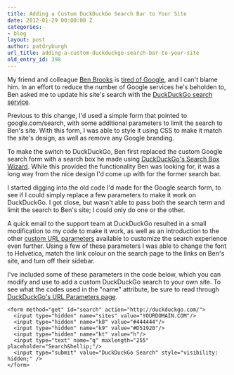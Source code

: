 ```yaml
---
title: Adding a Custom DuckDuckGo Search Bar to Your Site
date: 2012-01-29 00:00:00 Z
categories:
- blog
layout: post
author: patdryburgh
url_title: adding-a-custom-duckduckgo-search-bar-to-your-site
old_entry_id: 398
---
```


My friend and colleague [Ben Brooks](http://brooksreview.net) is [tired of Google](http://brooksreview.net/2012/01/duckduckwin/), and I can't blame him. In an effort to reduce the number of Google services he's beholden to, Ben asked me to update his site's search with the [DuckDuckGo search service](http://duckduckgo.com).

Previous to this change, I'd used a simple form that pointed to google.com/search, with some additional parameters to limit the search to Ben's site. With this form, I was able to style it using CSS to make it match the site's design, as well as remove any Google branding.

To make the switch to DuckDuckGo, Ben first replaced the custom Google search form with a search box he made using [DuckDuckGo's Search Box Wizard](https://duckduckgo.com/search_box.html). While this provided the functionality Ben was looking for, it was a long way from the nice design I'd come up with for the former search bar.

I started digging into the old code I'd made for the Google search form, to see if I could simply replace a few parameters to make it work on DuckDuckGo. I got close, but wasn't able to pass both the search term and limit the search to Ben's site; I could only do one or the other.

A quick email to the support team at DuckDuckGo resulted in a small modification to my code to make it work, as well as an introduction to the other [custom URL parameters](http://duckduckgo.com/params.html) available to customize the search experience even further. Using a few of these parameters I was able to change the font to Helvetica, match the link colour on the search page to the links on Ben's site, and turn off their sidebar.

I've included some of these parameters in the code below, which you can modify and use to add a custom DuckDuckGo search to your own site. To see what the codes used in the "name" attribute, be sure to read through [DuckDuckGo's URL Parameters page](http://duckduckgo.com/params.html). 

<pre><code>&lt;form method="get" id="search" action="http://duckduckgo.com/">
  &lt;input type="hidden" name="sites" value="YOURDOMAIN.COM"/>
  &lt;input type="hidden" name="k8" value="#444444"/>
  &lt;input type="hidden" name="k9" value="#D51920"/>
  &lt;input type="hidden" name="kt" value="h"/>
  &lt;input type="text" name="q" maxlength="255" placeholder="Search&amp;hellip;"/>
  &lt;input type="submit" value="DuckDuckGo Search" style="visibility: hidden;" />
&lt;/form>
</code>
</pre>